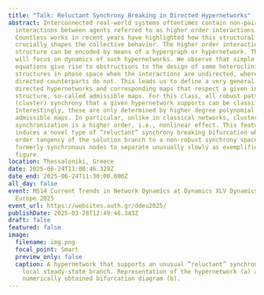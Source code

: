 ```yaml
---
title: "Talk: Reluctant Synchrony Breaking in Directed Hypernetworks"
abstract: Interconnected real-world systems oftentimes contain non-pairwise
  interactions between agents referred to as higher order interactions.
  Countless works in recent years have highlighted how this structural feature
  crucially shapes the collective behavior. The higher order interaction
  structure can be encoded by means of a hypergraph or hypernetwork. This talk
  will focus on dynamics of such hypernetworks. We observe that simple model
  equations give rise to obstructions to the design of some heteroclinic
  structures in phase space when the interactions are undirected, whereas their
  directed counterparts do not. This leads us to define a very general class of
  directed hypernetworks and corresponding maps that respect a given interaction
  structure, so-called admissible maps. For this class, all robust patterns of
  (cluster) synchrony that a given hypernetwork supports can be classified.
  Interestingly, these are only determined by higher degree polynomial
  admissible maps. In particular, unlike in classical networks, cluster
  synchronization is a higher order, i.e., nonlinear effect. This feature
  induces a novel type of “reluctant” synchrony breaking bifurcation when a high
  order tangency of the solution branch to a non-robust synchrony space causes
  formerly synchronous nodes to separate unusually slowly as exemplified in the
  figure.
location: Thessaloniki, Greece
date: 2025-06-24T11:00:46.329Z
date_end: 2025-06-24T11:30:00.000Z
all_day: false
event: MS14 Current Trends in Network Dynamics at Dynamics XLV Dynamics Days
  Europe 2025
event_url: https://websites.auth.gr/ddeu2025/
publishDate: 2025-03-28T12:49:46.343Z
draft: false
featured: false
image:
  filename: img.png
  focal_point: Smart
  preview_only: false
  caption: A hypernetwork that supports an unusual “reluctant” synchrony breaking
    local steady-state branch. Representation of the hypernetwork (a) and
    numerically obtained bifurcation diagram (b).
---
```

